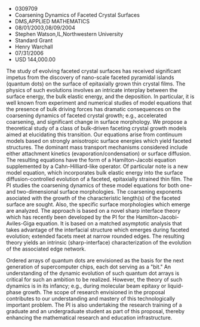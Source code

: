 
* 0309709
* Coarsening Dynamics of Faceted Crystal Surfaces
* DMS,APPLIED MATHEMATICS
* 08/01/2003,08/09/2004
* Stephen Watson,IL,Northwestern University
* Standard Grant
* Henry Warchall
* 07/31/2006
* USD 144,000.00

The study of evolving faceted crystal surfaces has received significant impetus
from the discovery of nano-scale faceted pyramidal islands (quantum dots) on the
surface of epitaxially grown thin crystal films. The physics of such evolutions
involves an intricate interplay between the surface energy, the bulk elastic
energy, and the deposition. In particular, it is well known from experiment and
numerical studies of model equations that the presence of bulk driving forces
has dramatic consequences on the coarsening dynamics of faceted crystal growth;
e.g., accelerated coarsening, and significant change in surface morphology. We
propose a theoretical study of a class of bulk-driven faceting crystal growth
models aimed at elucidating this transition. Our equations arise from continuum
models based on strongly anisotropic surface energies which yield faceted
structures. The dominant mass transport mechanisms considered include either
attachment kinetics (evaporation/condensation) or surface diffusion. The
resulting equations have the form of a Hamilton-Jacobi equation supplemented by
a Cahn-Hilliard-like operator. Of particular note is a new model equation, which
incorporates bulk elastic energy into the surface diffusion-controlled evolution
of a faceted, epitaxially strained thin film. The PI studies the coarsening
dynamics of these model equations for both one- and two-dimensional surface
morphologies. The coarsening exponents asociated with the growth of the
characteristic length(s) of the faceted surface are sought. Also, the specific
surface morphologies which emerge are analyzed. The approach is based on a novel
sharp interface theory which has recently been developed by the PI for the
Hamilton-Jacobi-Aviles-Giga equation. It is based on a matched asymptotic
analysis that takes advantage of the interfacial structure which emerges during
faceted evolution; extended facets meet at narrow rounded edges. The resulting
theory yields an intrinsic (sharp-interface) characterization of the evolution
of the associated edge network.

Ordered arrays of quantum dots are envisioned as the basis for the next
generation of supercomputer chips, each dot serving as a "bit." An understanding
of the dynamic evolution of such quantum dot arrays is critical for such an
ambition to be realized. However, the theory of such dynamics is in its infancy;
e.g., during molecular beam epitaxy or liquid-phase growth. The scope of
research envisioned in the proposal contributes to our understanding and mastery
of this technologically important problem. The PI is also undertaking the
research training of a graduate and an undergraduate student as part of this
proposal, thereby enhancing the mathematical research and education
infrastructure.


